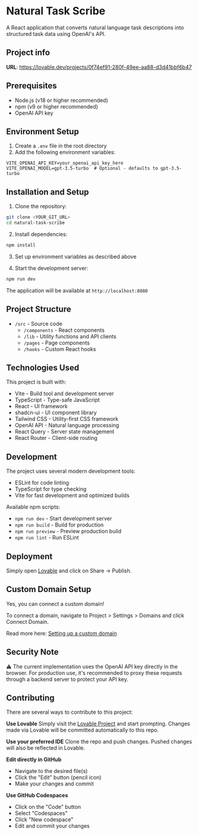 # Natural Task Scribe

A React application that converts natural language task descriptions into structured task data using OpenAI's API.

## Project info

**URL**: https://lovable.dev/projects/0f74ef91-280f-49ee-aa88-d3d41bbf6b47

## Prerequisites

- Node.js (v18 or higher recommended)
- npm (v9 or higher recommended)
- OpenAI API key

## Environment Setup

1. Create a `.env` file in the root directory
2. Add the following environment variables:

```env
VITE_OPENAI_API_KEY=your_openai_api_key_here
VITE_OPENAI_MODEL=gpt-3.5-turbo  # Optional - defaults to gpt-3.5-turbo
```

## Installation and Setup

1. Clone the repository:
```sh
git clone <YOUR_GIT_URL>
cd natural-task-scribe
```

2. Install dependencies:
```sh
npm install
```

3. Set up environment variables as described above

4. Start the development server:
```sh
npm run dev
```

The application will be available at `http://localhost:8080`

## Project Structure

- `/src` - Source code
  - `/components` - React components
  - `/lib` - Utility functions and API clients
  - `/pages` - Page components
  - `/hooks` - Custom React hooks

## Technologies Used

This project is built with:

- Vite - Build tool and development server
- TypeScript - Type-safe JavaScript
- React - UI framework
- shadcn-ui - UI component library
- Tailwind CSS - Utility-first CSS framework
- OpenAI API - Natural language processing
- React Query - Server state management
- React Router - Client-side routing

## Development

The project uses several modern development tools:

- ESLint for code linting
- TypeScript for type checking
- Vite for fast development and optimized builds

Available npm scripts:
- `npm run dev` - Start development server
- `npm run build` - Build for production
- `npm run preview` - Preview production build
- `npm run lint` - Run ESLint

## Deployment

Simply open [Lovable](https://lovable.dev/projects/0f74ef91-280f-49ee-aa88-d3d41bbf6b47) and click on Share -> Publish.

## Custom Domain Setup

Yes, you can connect a custom domain!

To connect a domain, navigate to Project > Settings > Domains and click Connect Domain.

Read more here: [Setting up a custom domain](https://docs.lovable.dev/tips-tricks/custom-domain#step-by-step-guide)

## Security Note

⚠️ The current implementation uses the OpenAI API key directly in the browser. For production use, it's recommended to proxy these requests through a backend server to protect your API key.

## Contributing

There are several ways to contribute to this project:

**Use Lovable**
Simply visit the [Lovable Project](https://lovable.dev/projects/0f74ef91-280f-49ee-aa88-d3d41bbf6b47) and start prompting.
Changes made via Lovable will be committed automatically to this repo.

**Use your preferred IDE**
Clone the repo and push changes. Pushed changes will also be reflected in Lovable.

**Edit directly in GitHub**
- Navigate to the desired file(s)
- Click the "Edit" button (pencil icon)
- Make your changes and commit

**Use GitHub Codespaces**
- Click on the "Code" button
- Select "Codespaces"
- Click "New codespace"
- Edit and commit your changes
